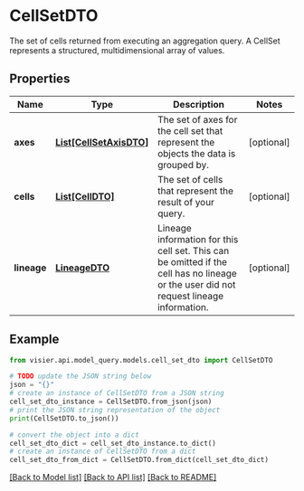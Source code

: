 # CellSetDTO

The set of cells returned from executing an aggregation query.  A CellSet represents a structured, multidimensional array of values.

## Properties

Name | Type | Description | Notes
------------ | ------------- | ------------- | -------------
**axes** | [**List[CellSetAxisDTO]**](CellSetAxisDTO.md) | The set of axes for the cell set that represent the objects the data is grouped by. | [optional] 
**cells** | [**List[CellDTO]**](CellDTO.md) | The set of cells that represent the result of your query. | [optional] 
**lineage** | [**LineageDTO**](LineageDTO.md) | Lineage information for this cell set. This can be omitted if the cell has no lineage or the user did not request lineage information. | [optional] 

## Example

```python
from visier.api.model_query.models.cell_set_dto import CellSetDTO

# TODO update the JSON string below
json = "{}"
# create an instance of CellSetDTO from a JSON string
cell_set_dto_instance = CellSetDTO.from_json(json)
# print the JSON string representation of the object
print(CellSetDTO.to_json())

# convert the object into a dict
cell_set_dto_dict = cell_set_dto_instance.to_dict()
# create an instance of CellSetDTO from a dict
cell_set_dto_from_dict = CellSetDTO.from_dict(cell_set_dto_dict)
```
[[Back to Model list]](../README.md#documentation-for-models) [[Back to API list]](../README.md#documentation-for-api-endpoints) [[Back to README]](../README.md)



